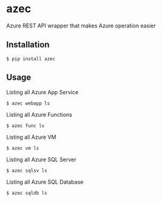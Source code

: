# azec
Azure REST API wrapper that makes Azure operation easier

## Installation
```
$ pip install azec
```

## Usage
Listing all Azure App Service
```
$ azec webapp ls
```

Listing all Azure Functions
```
$ azec func ls
```

Listing all Azure VM
```
$ azec vm ls
```

Listing all Azure SQL Server
```
$ azec sqlsv ls
```

Listing all Azure SQL Database
```
$ azec sqldb ls
```
